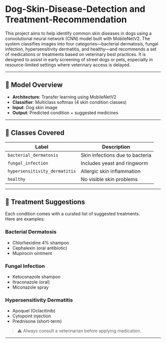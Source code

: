 # Dog-Skin-Disease-Detection and Treatment-Recommendation

This project aims to help identify common skin diseases in dogs using a convolutional neural network (CNN) model built with MobileNetV2. The system classifies images into four categories—bacterial dermatosis, fungal infection, hypersensitivity dermatitis, and healthy—and recommends a set of medications or treatments based on veterinary best practices. It is designed to assist in early screening of street dogs or pets, especially in resource-limited settings where veterinary access is delayed.

---

## 🧠 Model Overview

- **Architecture**: Transfer learning using MobileNetV2
- **Classifier**: Multiclass softmax (4 skin condition classes)
- **Input**: Dog skin image
- **Output**: Predicted condition + suggested medicines

---

## 🐶 Classes Covered

| Label                         | Description                            |
|-------------------------------|----------------------------------------|
| `bacterial_dermatosis`        | Skin infections due to bacteria        |
| `fungal_infection`            | Includes yeast and ringworm            |
| `hypersensitivity_dermatitis` | Allergic skin inflammation             |
| `healthy`                     | No visible skin problems               |

---

## 💊 Treatment Suggestions

Each condition comes with a curated list of suggested treatments.  
Here are examples:

### Bacterial Dermatosis
- Chlorhexidine 4% shampoo
- Cephalexin (oral antibiotic)
- Mupirocin ointment

### Fungal Infection
- Ketoconazole shampoo
- Itraconazole (oral)
- Miconazole spray

### Hypersensitivity Dermatitis
- Apoquel (Oclacitinib)
- Cytopoint injection
- Prednisone (short-term)

> ⚠️ Always consult a veterinarian before applying medication.

---

